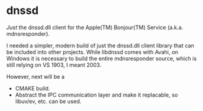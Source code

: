 # dnssd

*Just* the dnssd.dll client for the Apple(TM) Bonjour(TM) Service (a.k.a. mdnsresponder). 

I needed a simpler, modern build of just the dnssd.dll client library that can be included
into other projects.  While libdnssd comes with Avahi, on Windows it is necessary to build 
the entire mdnsresponder source, which is still relying on VS 1903, I meant 2003. 

However, next will be a
- CMAKE build.
- Abstract the IPC communication layer and make it replacable, so libuv/ev, etc. can be used.
